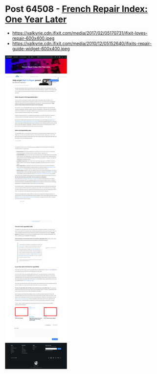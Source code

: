 # Post 64508 - [French Repair Index: One Year Later](https://www.ifixit.com/News/64508/french-repair-index-one-year-later)

- https://valkyrie.cdn.ifixit.com/media/2017/02/05170731/ifixit-loves-repair-600x400.jpeg
- https://valkyrie.cdn.ifixit.com/media/2010/12/05152640/ifixits-repair-guide-widget-600x400.jpeg

![screencap](screenshots/9dd76d26-8970-435d-b12d-fd128521b3ac.png)
